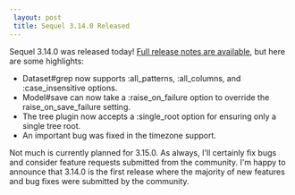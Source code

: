 ```yaml
---
 layout: post
 title: Sequel 3.14.0 Released
---
```


Sequel 3.14.0 was released today!  <a href="http://sequel.jeremyevans.net/rdoc/files/doc/release_notes/3_14_0_txt.html">Full release notes are available</a>, but here are some highlights:

* Dataset#grep now supports :all_patterns, :all_columns, and :case_insensitive options.
* Model#save can now take a :raise_on_failure option to override the raise_on_save_failure setting.
* The tree plugin now accepts a :single_root option for ensuring only a single tree root.
* An important bug was fixed in the timezone support.

Not much is currently planned for 3.15.0. As always, I'll certainly fix bugs and consider feature requests submitted from the community.  I'm happy to announce that 3.14.0 is the first release where the majority of new features and bug fixes were submitted by the community.
